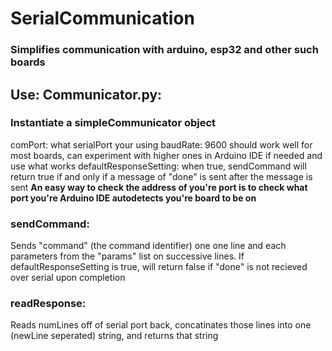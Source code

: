 # **SerialCommunication**
### __Simplifies communication with arduino, esp32 and other such boards__

## Use: Communicator.py:
### Instantiate a simpleCommunicator object 
comPort: what serialPort your using
baudRate: 9600 should work well for most boards, can experiment with higher ones in Arduino IDE if needed and use what works
defaultResponseSetting: when true, sendCommand will return true if and only if a message of "done" is sent after the message is sent
    __An easy way to check the address of you're port is to check what port you're Arduino IDE autodetects you're board to be on__  

### sendCommand:
Sends "command" (the command identifier) one one line and each parameters from the "params" list on successive lines.
If defaultResponseSetting is true, will return false if "done" is not recieved over serial upon completion

### readResponse:
Reads numLines off of serial port back, concatinates those lines into one (newLine seperated) string, and returns that string




